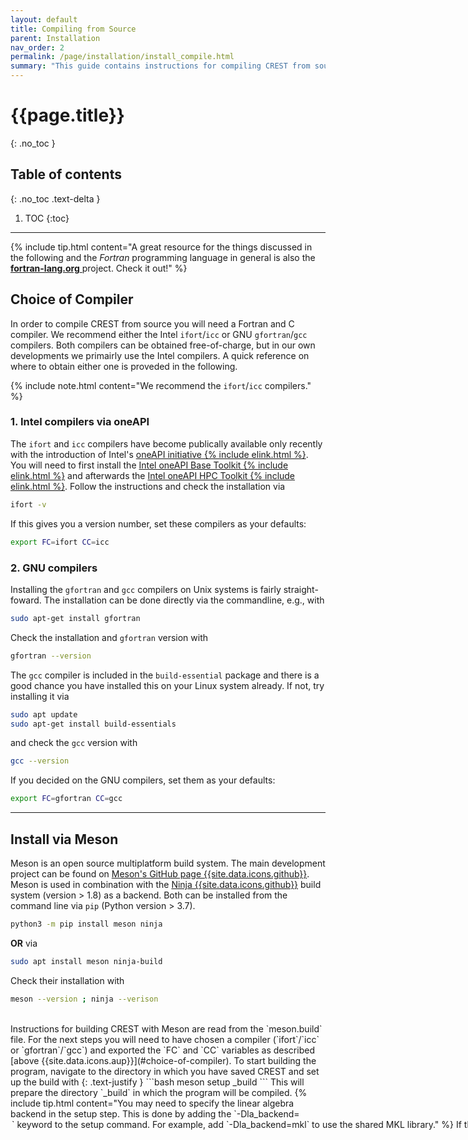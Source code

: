 ```yaml
---
layout: default
title: Compiling from Source
parent: Installation
nav_order: 2
permalink: /page/installation/install_compile.html
summary: "This guide contains instructions for compiling CREST from source."
---
```


# {{page.title}}
{: .no_toc }

## Table of contents
{: .no_toc .text-delta }

1. TOC
{:toc}

---

{% include tip.html content="A great resource for the things discussed in the following and the *Fortran* programming language in general is also the [**fortran-lang.org** <i class='fa-solid fa-arrow-up-right-from-square'></i>](https://fortran-lang.org) project. Check it out!" %}

## Choice of Compiler

In order to compile CREST from source you will need a Fortran and C compiler.
We recommend either the Intel `ifort`/`icc` or GNU `gfortran`/`gcc` compilers.
Both compilers can be obtained free-of-charge, but in our own developments we primairly use the Intel compilers.
A quick reference on where to obtain either one is proveded in the following.

{% include note.html content="We recommend the `ifort`/`icc` compilers." %}


### 1. Intel compilers via oneAPI

The `ifort` and `icc` compilers have become publically available only recently with the introduction of Intel's [oneAPI initiative {% include elink.html %}](https://www.oneapi.io/).
You will need to first install the [Intel oneAPI Base Toolkit {% include elink.html %}](https://www.intel.com/content/www/us/en/developer/tools/oneapi/toolkits.html#base-kit) and 
afterwards the [Intel oneAPI HPC Toolkit {% include elink.html %}](https://www.intel.com/content/www/us/en/developer/tools/oneapi/toolkits.html#hpc-kit).
Follow the instructions and check the installation via
```bash
ifort -v
```
If this gives you a version number, set these compilers as your defaults:
```bash
export FC=ifort CC=icc
```


### 2. GNU compilers

Installing the `gfortran` and `gcc` compilers on Unix systems is fairly straight-foward.
The installation can be done directly via the commandline, e.g., with
```bash
sudo apt-get install gfortran
```
Check the installation and `gfortran` version with
```bash
gfortran --version
```

The `gcc` compiler is included in the `build-essential` package and there is a good chance you have installed this on your Linux system already.
If not, try installing it via
```bash
sudo apt update
sudo apt-get install build-essentials
```
and check the `gcc` version with
```bash
gcc --version
```

If you decided on the GNU compilers, set them as your defaults:
```bash
export FC=gfortran CC=gcc
```

---

## Install via Meson

Meson is an open source multiplatform build system. The main development project can be found on [Meson's GitHub page {{site.data.icons.github}}](https://github.com/mesonbuild/meson).
Meson is used in combination with the [Ninja {{site.data.icons.github}}](https://github.com/ninja-build/ninja) build system (version > 1.8) as a backend.
Both can be installed from the command line via `pip` (Python version > 3.7).
```bash
python3 -m pip install meson ninja
```
**OR** via
```bash
sudo apt install meson ninja-build
```
Check their installation with
```bash
meson --version ; ninja --verison
```
<br>
Instructions for building CREST with Meson are read from the `meson.build` file.
For the next steps you will need to have chosen a compiler (`ifort`/`icc` or `gfortran`/`gcc`) and exported the `FC` and `CC` variables as described [above {{site.data.icons.aup}}](#choice-of-compiler). 
To start building the program, navigate to the directory in which you have saved CREST and set up the build with
{: .text-justify }
```bash
meson setup _build
```
This will prepare the directory `_build` in which the program will be compiled.
{% include tip.html content="You may need to specify the linear algebra backend in the setup step. This is done by adding the `-Dla_backend=<option>` keyword to the setup command.
For example, add `-Dla_backend=mkl` to use the shared MKL library." %}

If the setup was successfull, initiate the build (still in the same directory) with
```bash
ninja -C _build
```



---

## Install via CMake

CMake is one of the most widely used multiplatform build systems.
It can be used with [Ninja {{site.data.icons.github}}](https://github.com/ninja-build/ninja) or the regular `make` as a backend.
CMake can be installed in different ways. For example from the [official webiste](https://cmake.org/install/), or via `pip`

```bash
pip install cmake
```

As before, you must have  exported `FC` and `CC` variables to set the compilers.
To start building CREST, navigate to the source (a file called `CMakeLists.txt` should be present here) and setup a `_build` directory with
```bash
cmake -B _build -DCMAKE_BUILD_TYPE=Release
```
If you wish to use Ninja as a backend also add the `-GNinja` option to this command.
Then build the project with
```bash
make -C _build
```
or `ninja -C _build`, whatever you prefer.

---


## Conda

[![Conda Version](https://img.shields.io/conda/vn/conda-forge/crest.svg)](https://anaconda.org/conda-forge/crest)

Installing CREST from the [`conda-forge` channel](https://conda-forge.org/) can be achieved by adding `conda-forge` to your channels with:

```bash
conda config --add channels conda-forge
```

Once the `conda-forge` channel has been enabled, CREST can be installed with:

```bash
conda install crest
```

It is possible to list all of the versions of CREST available on your platform with:

```bash
conda search crest --channel conda-forge
```

